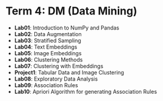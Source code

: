 # Term 4: DM (Data Mining)

- **Lab01**: Introduction to NumPy and Pandas
- **Lab02**: Data Augmentation
- **Lab03**: Stratified Sampling
- **Lab04**: Text Embeddings
- **Lab05**: Image Embeddings
- **Lab06**: Clustering Methods
- **Lab07**: Clustering with Embeddings
- **Project1**: Tabular Data and Image Clustering
- **Lab08**: Exploratory Data Analysis
- **Lab09**: Association Rules
- **Lab10**: Apriori Algorithm for generating Association Rules
